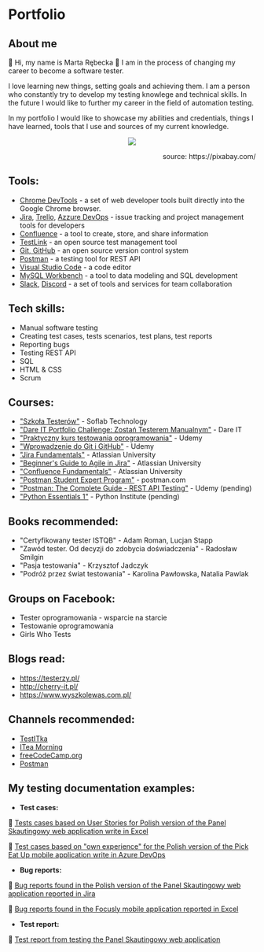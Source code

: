 # Portfolio

## About me

📝 Hi, my name is Marta Rębecka  🙂 I am in the process of changing my career to become a software tester. 
<p>I love learning new things, setting goals and achieving them. I am a person who constantly try to develop my testing knowlege and technical skills. In the future I would like to further my career in the field of automation testing.</p>
<p>In my portfolio I would like to showcase my abilities and credentials, things I have learned, tools that I use and sources of my current knowledge.</p>

<p align="center">
  <img src="https://user-images.githubusercontent.com/49365894/205621838-e29e13e1-e031-4ed9-80ec-b67662cc7c2d.jpg">
</p>
<p align="right">
 source: https://pixabay.com/
<p>

## Tools:
  - [Chrome DevTools](https://developer.chrome.com/) - a set of web developer tools built directly into the Google Chrome browser.
  - [Jira](https://www.atlassian.com/software/jira), [Trello](https://trello.com/), [Azzure DevOps](https://azure.microsoft.com/pl-pl/products/devops/) - issue tracking and project management tools for developers
  - [Confluence](https://www.atlassian.com/pl/software/confluence) - a tool to create, store, and share information
  - [TestLink](https://testlink.org/) - an open source test management tool
  - [Git, GitHub](https://github.com/) - an open source version control system
  - [Postman](https://www.postman.com/) - a testing tool for REST API
  - [Visual Studio Code](https://code.visualstudio.com/) - a code editor
  - [MySQL Workbench](https://www.mysql.com/products/workbench/) - a tool to data modeling and SQL development
  - [Slack](https://slack.com/), [Discord](https://discord.com/) - a set of tools and services for team collaboration
  
  ## Tech skills:
  - Manual software testing
  - Creating test cases, tests scenarios, test plans, test reports
  - Reporting bugs
  - Testing REST API
  - SQL
  - HTML & CSS
  - Scrum

## Courses:
  - ["Szkoła Testerów"](https://soflab.pl/) - Soflab Technology
  - ["Dare IT Portfolio Challenge: Zostań Testerem Manualnym"](https://www.dareit.io/) - Dare IT
  - ["Praktyczny kurs testowania oprogramowania"](https://www.udemy.com/course/praktyczny-kurs-testowania-oprogramowania/) - Udemy
  - ["Wprowadzenie do Git i GitHub"](https://www.udemy.com/course/kurs-git-i-github-od-podstaw/) - Udemy
  - ["Jira Fundamentals"](https://university.atlassian.com/student/path/815443-jira-fundamentals?sid_i=0) - Atlassian University
  - ["Beginner's Guide to Agile in Jira"](https://university.atlassian.com/student/page/1117976-the-beginner-s-guide-to-agile-in-jira-course-description?sid_i=8) - Atlassian University
  - ["Confluence Fundamentals"](https://enable.atlassian.com/student/path/861302-confluence-fundamentals) - Atlassian University
  - ["Postman Student Expert Program"](https://www.postman.com/company/student-program/) - postman.com
  - ["Postman: The Complete Guide - REST API Testing"](https://www.udemy.com/course/postman-the-complete-guide/) - Udemy (pending)
  - ["Python Essentials 1"](https://pythoninstitute.org/) - Python Institute (pending)
  
## Books recommended:
  - "Certyfikowany tester ISTQB" - Adam Roman, Lucjan Stapp
  - "Zawód tester. Od decyzji do zdobycia doświadczenia" - Radosław Smilgin
  - "Pasja testowania" - Krzysztof Jadczyk
  - "Podróż przez świat testowania" - Karolina Pawłowska, Natalia Pawlak
  
## Groups on Facebook:
  - Tester oprogramowania - wsparcie na starcie
  - Testowanie oprogramowania
  - Girls Who Tests

## Blogs read:
  - https://testerzy.pl/
  - http://cherry-it.pl/
  - https://www.wyszkolewas.com.pl/

## Channels recommended:
  - [TestITka](https://www.youtube.com/c/TestITka)
  - [ITea Morning](https://www.youtube.com/c/ITeaMorning)
  - [freeCodeCamp.org](https://www.youtube.com/c/Freecodecamp/featured)
  - [Postman](https://www.youtube.com/c/postman)
  
## My testing documentation examples:
  - **Test cases:**
  
  📝 [Tests cases based on User Stories for Polish version of the Panel Skautingowy web application write in Excel](https://docs.google.com/spreadsheets/d/1kQpe2bKegMlHgqcILOORV9crnnq4-2NE26g2fCcijXo/edit#gid=0)
  
  📝 [Test cases based on "own experience" for the Polish version of the Pick Eat Up mobile application write in Azure DevOps](https://docs.google.com/spreadsheets/d/1t5N5Hsym98lfeW9AT4NE5X66dmUQnUQZnWTCA7Ask_Q/edit?usp=sharing)
  
  - **Bug reports:**
  
  📝 [Bug reports found in the Polish version of the Panel Skautingowy web application reported in Jira](https://docs.google.com/document/d/1qqDj89mzUqHW5eJKUyrQott_4B63Q6G6WX6K-LERA1g/edit)
  
  📝 [Bug reports found in the Focusly mobile application reported in Excel](https://docs.google.com/spreadsheets/d/11KW9XAAVmZzSV3kJgXaHTnYZcknsz-AVZCmFl74_n5I/edit#gid=0)

  - **Test report:**
  
  📝 [Test report from testing the Panel Skautingowy web application](https://docs.google.com/document/d/1wrpqrm4KpSA6VnfO76IjKV2oV1rtMyuoXY-cv7zrdgk/edit)
